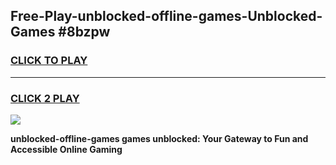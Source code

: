 
## Free-Play-unblocked-offline-games-Unblocked-Games #8bzpw
<h3>
<a href="https://news.freeplayer.one?title=unblocked-offline-games&ref=8M">CLICK TO PLAY</a></h3>
<hr>

<h3>
<a href="https://news.freeplayer.one?title=unblocked-offline-games&ref=8M">CLICK 2 PLAY</a>
  
</h3>

<a href="https://news.freeplayer.one?title=unblocked-offline-games&ref=8M"><img src="https://clearcache.store/games.png"></a>


**unblocked-offline-games games unblocked: Your Gateway to Fun and Accessible Online Gaming**
